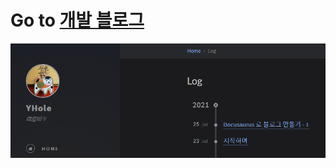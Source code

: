 # Go to [개발 블로그](https://yhole.netlify.app/)

[![클릭시 이동](/assets/img/read.png)](https://yhole.netlify.app/)
